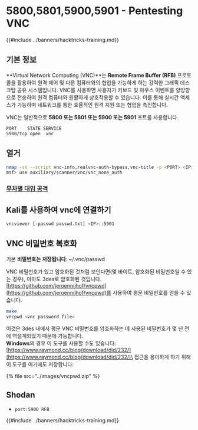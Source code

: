 # 5800,5801,5900,5901 - Pentesting VNC

{{#include ../banners/hacktricks-training.md}}

## 기본 정보

**Virtual Network Computing (VNC)**는 **Remote Frame Buffer (RFB)** 프로토콜을 활용하여 원격 제어 및 다른 컴퓨터와의 협업을 가능하게 하는 강력한 그래픽 데스크탑 공유 시스템입니다. VNC를 사용하면 사용자가 키보드 및 마우스 이벤트를 양방향으로 전송하여 원격 컴퓨터와 원활하게 상호작용할 수 있습니다. 이를 통해 실시간 액세스가 가능하며 네트워크를 통한 효율적인 원격 지원 또는 협업을 촉진합니다.

VNC는 일반적으로 **5800 또는 5801 또는 5900 또는 5901** 포트를 사용합니다.
```
PORT    STATE SERVICE
5900/tcp open  vnc
```
## 열거
```bash
nmap -sV --script vnc-info,realvnc-auth-bypass,vnc-title -p <PORT> <IP>
msf> use auxiliary/scanner/vnc/vnc_none_auth
```
### [**무차별 대입 공격**](../generic-hacking/brute-force.md#vnc)

## Kali를 사용하여 vnc에 연결하기
```bash
vncviewer [-passwd passwd.txt] <IP>::5901
```
## VNC 비밀번호 복호화

기본 **비밀번호는 저장됩니다**: \~/.vnc/passwd

VNC 비밀번호가 있고 암호화된 것처럼 보인다면(몇 바이트, 암호화된 비밀번호일 수 있는 경우), 아마도 3des로 암호화된 것입니다. [https://github.com/jeroennijhof/vncpwd](https://github.com/jeroennijhof/vncpwd)를 사용하여 평문 비밀번호를 얻을 수 있습니다.
```bash
make
vncpwd <vnc password file>
```
이것은 3des 내에서 평문 VNC 비밀번호를 암호화하는 데 사용된 비밀번호가 몇 년 전에 역설계되었기 때문에 가능합니다.\
**Windows**의 경우 이 도구를 사용할 수도 있습니다: [https://www.raymond.cc/blog/download/did/232/](https://www.raymond.cc/blog/download/did/232/)\
접근을 용이하게 하기 위해 이 도구를 여기에도 저장합니다:

{% file src="../images/vncpwd.zip" %}

## Shodan

- `port:5900 RFB`


{{#include ../banners/hacktricks-training.md}}
